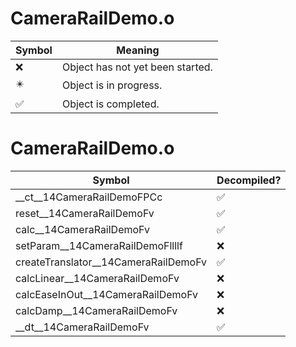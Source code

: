 # CameraRailDemo.o
| Symbol | Meaning 
| ------------- | ------------- 
| :x: | Object has not yet been started. 
| :eight_pointed_black_star: | Object is in progress. 
| :white_check_mark: | Object is completed. 


# CameraRailDemo.o
| Symbol | Decompiled? |
| ------------- | ------------- |
| __ct__14CameraRailDemoFPCc | :white_check_mark: |
| reset__14CameraRailDemoFv | :white_check_mark: |
| calc__14CameraRailDemoFv | :white_check_mark: |
| setParam__14CameraRailDemoFllllf | :x: |
| createTranslator__14CameraRailDemoFv | :white_check_mark: |
| calcLinear__14CameraRailDemoFv | :x: |
| calcEaseInOut__14CameraRailDemoFv | :x: |
| calcDamp__14CameraRailDemoFv | :x: |
| __dt__14CameraRailDemoFv | :white_check_mark: |
